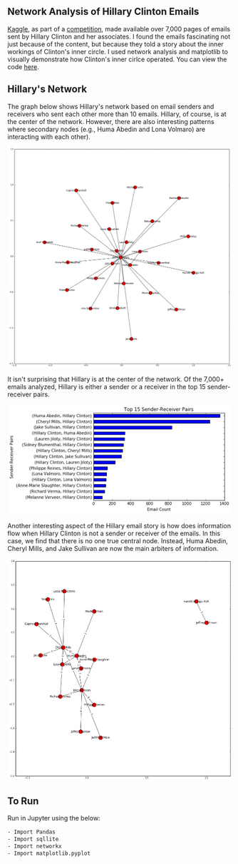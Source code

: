 ## Network Analysis of Hillary Clinton Emails

[Kaggle](https://www.kaggle.com), as part of a [competition](https://www.kaggle.com/c/hillary-clinton-emails), made available over 7,000 pages of emails sent by Hillary Clinton and her associates. I found the emails fascinating not just because of the content, but because they told a story about the inner workings of Clinton's inner circle. I used network analysis and matplotlib to visually demonstrate how Clinton's inner cirlce operated. You can view the code [here](https://github.com/skasim/hrc_emails/blob/master/hrc_network_analysis_with_graphs.ipynb).


## Hillary's Network

The graph below shows Hillary's network based on email senders and receivers who sent each other more than 10 emails. Hillary, of course, is at the center of the network. However, there are also interesting patterns where secondary nodes (e.g., Huma Abedin and Lona Volmaro) are interacting with each other).

![alt tag](graphs/hrc_network.png)

It isn't surprising that Hillary is at the center of the network. Of the 7,000+ emails analyzed, Hillary is either a sender or a receiver in the top 15 sender-receiver pairs.

![alt tag](graphs/top15.png)

Another interesting aspect of the Hillary email story is how does information flow when Hillary Clinton is not a sender or receiver of the emails. In this case, we find that there is no one true central node. Instead, Huma Abedin, Cheryl Mills, and Jake Sullivan are now the main arbiters of information.

![alt tag](graphs/other_network.png)

## To Run

Run in Jupyter using the below:

```
- Import Pandas
- Import sqllite
- Import networkx
- Import matplotlib.pyplot
```